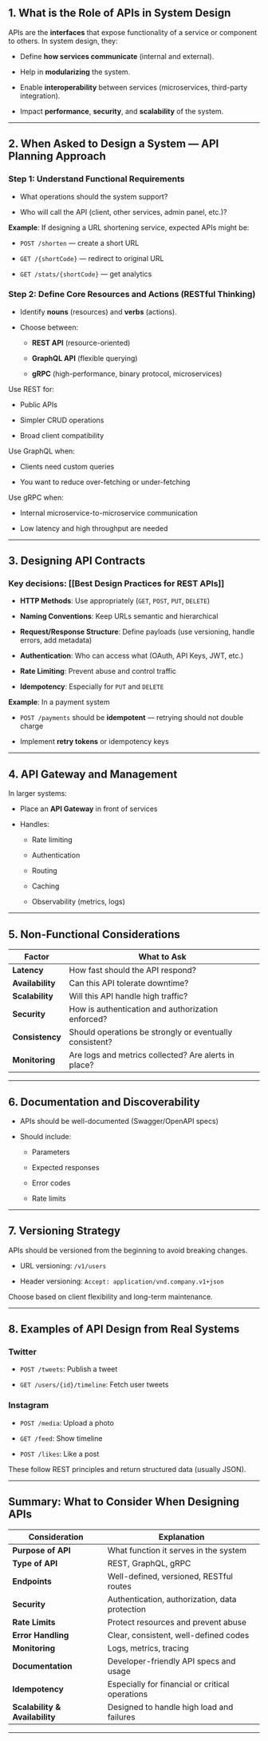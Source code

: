 ## 1. **What is the Role of APIs in System Design**

APIs are the **interfaces** that expose functionality of a service or component to others. In system design, they:

- Define **how services communicate** (internal and external).
    
- Help in **modularizing** the system.
    
- Enable **interoperability** between services (microservices, third-party integration).
    
- Impact **performance**, **security**, and **scalability** of the system.
    

---

## 2. **When Asked to Design a System — API Planning Approach**

### Step 1: Understand Functional Requirements

- What operations should the system support?
    
- Who will call the API (client, other services, admin panel, etc.)?
    

**Example**: If designing a URL shortening service, expected APIs might be:

- `POST /shorten` — create a short URL
    
- `GET /{shortCode}` — redirect to original URL
    
- `GET /stats/{shortCode}` — get analytics
    

### Step 2: Define Core Resources and Actions (RESTful Thinking)

- Identify **nouns** (resources) and **verbs** (actions).
    
- Choose between:
    
    - **REST API** (resource-oriented)
        
    - **GraphQL API** (flexible querying)
        
    - **gRPC** (high-performance, binary protocol, microservices)
        

Use REST for:

- Public APIs
    
- Simpler CRUD operations
    
- Broad client compatibility
    

Use GraphQL when:

- Clients need custom queries
    
- You want to reduce over-fetching or under-fetching
    

Use gRPC when:

- Internal microservice-to-microservice communication
    
- Low latency and high throughput are needed
    

---

## 3. **Designing API Contracts**

### Key decisions: [[Best Design Practices for REST APIs]]

- **HTTP Methods**: Use appropriately (`GET`, `POST`, `PUT`, `DELETE`)
    
- **Naming Conventions**: Keep URLs semantic and hierarchical
    
- **Request/Response Structure**: Define payloads (use versioning, handle errors, add metadata)
    
- **Authentication**: Who can access what (OAuth, API Keys, JWT, etc.)
    
- **Rate Limiting**: Prevent abuse and control traffic
    
- **Idempotency**: Especially for `PUT` and `DELETE`
    

**Example**: In a payment system

- `POST /payments` should be **idempotent** — retrying should not double charge
    
- Implement **retry tokens** or idempotency keys
    

---

## 4. **API Gateway and Management**

In larger systems:

- Place an **API Gateway** in front of services
    
- Handles:
    
    - Rate limiting
        
    - Authentication
        
    - Routing
        
    - Caching
        
    - Observability (metrics, logs)
        

---

## 5. **Non-Functional Considerations**

|Factor|What to Ask|
|---|---|
|**Latency**|How fast should the API respond?|
|**Availability**|Can this API tolerate downtime?|
|**Scalability**|Will this API handle high traffic?|
|**Security**|How is authentication and authorization enforced?|
|**Consistency**|Should operations be strongly or eventually consistent?|
|**Monitoring**|Are logs and metrics collected? Are alerts in place?|

---

## 6. **Documentation and Discoverability**

- APIs should be well-documented (Swagger/OpenAPI specs)
    
- Should include:
    
    - Parameters
        
    - Expected responses
        
    - Error codes
        
    - Rate limits
        

---

## 7. **Versioning Strategy**

APIs should be versioned from the beginning to avoid breaking changes.

- URL versioning: `/v1/users`
    
- Header versioning: `Accept: application/vnd.company.v1+json`
    

Choose based on client flexibility and long-term maintenance.

---

## 8. **Examples of API Design from Real Systems**

### Twitter

- `POST /tweets`: Publish a tweet
    
- `GET /users/{id}/timeline`: Fetch user tweets
    

### Instagram

- `POST /media`: Upload a photo
    
- `GET /feed`: Show timeline
    
- `POST /likes`: Like a post
    

These follow REST principles and return structured data (usually JSON).

---

## Summary: What to Consider When Designing APIs

|Consideration|Explanation|
|---|---|
|**Purpose of API**|What function it serves in the system|
|**Type of API**|REST, GraphQL, gRPC|
|**Endpoints**|Well-defined, versioned, RESTful routes|
|**Security**|Authentication, authorization, data protection|
|**Rate Limits**|Protect resources and prevent abuse|
|**Error Handling**|Clear, consistent, well-defined codes|
|**Monitoring**|Logs, metrics, tracing|
|**Documentation**|Developer-friendly API specs and usage|
|**Idempotency**|Especially for financial or critical operations|
|**Scalability & Availability**|Designed to handle high load and failures|

---

